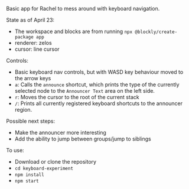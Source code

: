 Basic app for Rachel to mess around with keyboard navigation.

State as of April 23:
- The workspace and blocks are from running `npx @blockly/create-package app`
- renderer: zelos
- cursor: line cursor

Controls:
- Basic keyboard nav controls, but with WASD key behaviour moved to the arrow keys
- `a`: Calls the `announce` shortcut, which prints the type of the currently selected node to the `Announcer Text` area on the left side.
- `r`: Moves the cursor to the root of the current stack 
- `/`: Prints all currently registered keyboard shortcuts to the announcer region.


Possible next steps:
- Make the announcer more interesting
- Add the ability to jump between groups/jump to siblings

To use:
- Download or clone the repository
- `cd keyboard-experiment`
- `npm install`
- `npm start`

